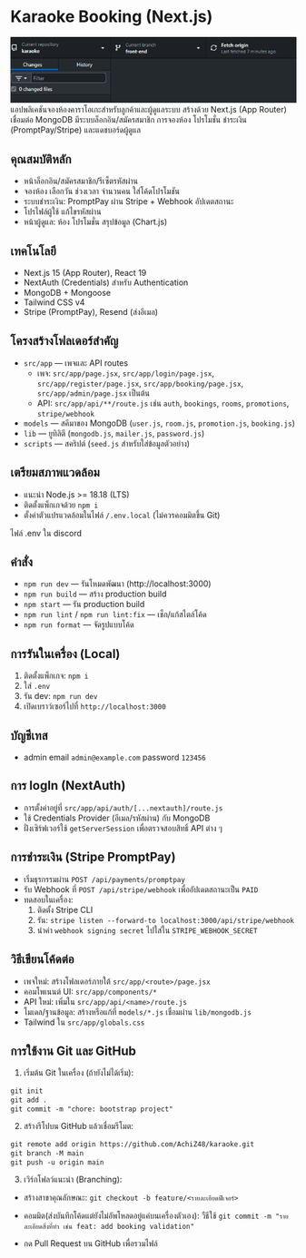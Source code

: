 ﻿# Karaoke Booking (Next.js)
![alt text]({39AD5B8E-A7FE-489B-BAFC-CC848B9DC79C}.png)
แอปพลิเคชันจองห้องคาราโอเกะสำหรับลูกค้าและผู้ดูแลระบบ สร้างด้วย Next.js (App Router) เชื่อมต่อ MongoDB มีระบบล็อกอิน/สมัครสมาชิก การจองห้อง โปรโมชั่น ชำระเงิน (PromptPay/Stripe) และแดชบอร์ดผู้ดูแล

## คุณสมบัติหลัก
- หน้าล็อกอิน/สมัครสมาชิก/รีเซ็ตรหัสผ่าน
- จองห้อง เลือกวัน ช่วงเวลา จำนวนคน ใส่โค้ดโปรโมชัน
- ระบบชำระเงิน: PromptPay ผ่าน Stripe + Webhook อัปเดตสถานะ
- โปรไฟล์ผู้ใช้ แก้ไขรหัสผ่าน
- หน้าผู้ดูแล: ห้อง โปรโมชั่น สรุปข้อมูล (Chart.js)

## เทคโนโลยี
- Next.js 15 (App Router), React 19
- NextAuth (Credentials) สำหรับ Authentication
- MongoDB + Mongoose
- Tailwind CSS v4
- Stripe (PromptPay), Resend (ส่งอีเมล)

## โครงสร้างโฟลเดอร์สำคัญ
- `src/app` — เพจและ API routes
  - เพจ: `src/app/page.jsx`, `src/app/login/page.jsx`, `src/app/register/page.jsx`, `src/app/booking/page.jsx`, `src/app/admin/page.jsx` เป็นต้น
  - API: `src/app/api/**/route.js` เช่น `auth`, `bookings`, `rooms`, `promotions`, `stripe/webhook`
- `models` — สคีมาของ MongoDB (`user.js`, `room.js`, `promotion.js`, `booking.js`)
- `lib` — ยูทิลิตี (`mongodb.js`, `mailer.js`, `password.js`)
- `scripts` — สคริปต์ (`seed.js` สำหรับใส่ข้อมูลตัวอย่าง)

## เตรียมสภาพแวดล้อม
- แนะนำ Node.js >= 18.18 (LTS)
- ติดตั้งแพ็กเกจด้วย `npm i`
- ตั้งค่าตัวแปรแวดล้อมในไฟล์ `/.env.local` (ไม่ควรคอมมิตขึ้น Git)

ไฟล์ .env ใน discord

## คำสั่ง
- `npm run dev` — รันโหมดพัฒนา (http://localhost:3000)
- `npm run build` — สร้าง production build
- `npm start` — รัน production build
- `npm run lint` / `npm run lint:fix` — เช็ก/แก้สไตล์โค้ด
- `npm run format` — จัดรูปแบบโค้ด

## การรันในเครื่อง (Local)
1) ติดตั้งแพ็กเกจ: `npm i`
2) ใส่ `.env`
3) รัน dev: `npm run dev`
4) เปิดเบราว์เซอร์ไปที่ `http://localhost:3000`

## บัญชีเทส
- admin
    email `admin@example.com`
    password `123456`

## การ logIn (NextAuth)
- การตั้งค่าอยู่ที่ `src/app/api/auth/[...nextauth]/route.js`
- ใช้ Credentials Provider (อีเมล/รหัสผ่าน) กับ MongoDB
- ฝั่งเซิร์ฟเวอร์ใช้ `getServerSession` เพื่อตรวจสอบสิทธิ์ API ต่าง ๆ

## การชำระเงิน (Stripe PromptPay)
- เริ่มธุรกรรมผ่าน `POST /api/payments/promptpay`
- รับ Webhook ที่ `POST /api/stripe/webhook` เพื่ออัปเดตสถานะเป็น `PAID`
- ทดสอบในเครื่อง:
  1) ติดตั้ง Stripe CLI
  2) รัน: `stripe listen --forward-to localhost:3000/api/stripe/webhook`
  3) นำค่า `webhook signing secret` ไปใส่ใน `STRIPE_WEBHOOK_SECRET`

## วิธีเขียนโค้ดต่อ
- เพจใหม่: สร้างโฟลเดอร์ภายใต้ `src/app/<route>/page.jsx`
- คอมโพเนนต์ UI: `src/app/components/*`
- API ใหม่: เพิ่มใน `src/app/api/<name>/route.js`
- โมเดล/ฐานข้อมูล: สร้างหรือแก้ที่ `models/*.js` เชื่อมผ่าน `lib/mongodb.js`
- Tailwind ใน `src/app/globals.css` 

## การใช้งาน Git และ GitHub
1) เริ่มต้น Git ในเครื่อง (ถ้ายังไม่ได้เริ่ม):
```
git init
git add .
git commit -m "chore: bootstrap project"
```
2) สร้างรีโปบน GitHub แล้วเชื่อมรีโมต:
```
git remote add origin https://github.com/AchiZ48/karaoke.git
git branch -M main
git push -u origin main
```
3) เวิร์กโฟลว์แนะนำ (Branching):
- สร้างสาขาคุณลักษณะ: `git checkout -b feature/<รายละเอียดฟีเจอร์>`
- คอมมิต(ส่งบันทึกโค้ดแต่ยังไม่อัพโหลดอยู่แค่บนเครื่องตัวเอง): วืธีใช้ `git commit -m "รายละเอียดสิ่งที่ทำ เช่น feat: add booking validation"`

- กด Pull Request บน GitHub เพื่อรวมไฟล์

